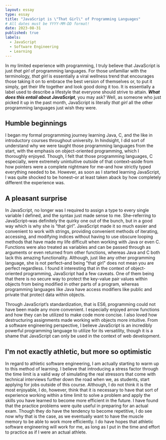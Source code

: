 ```yaml
---
layout: essay
type: essay
title: "JavaScript is \"That Girl\" of Programming Languages"
# All dates must be YYYY-MM-DD format!
date: 2023-08-31
published: true
labels:
  - JavaScript
  - Software Engineering
  - Learning
---
```


In my limited experience with programming, I truly believe that JavaScript is just *that girl* of programming languages. For those unfamiliar with the terminology, *that girl* is essentially a viral wellness trend that encourages those taking it on to embrace the best version of themselves or, to put it simply, get their life together and look good doing it too. It is essentially a label used to describe a lifestyle that everyone should strive to attain. __*What does this entail about JavaScript*__, you may ask? Well, as someone who just picked it up in the past month, JavaScript is literally *that girl* all the other programming languages just wish they were.

## Humble beginnings

I began my formal programming journey learning Java, C, and the like in introductory courses throughout university. In hindsight, I did sort of understand why we were taught those programming languages from the start, with the emphasis on object-oriented programming, which I thoroughly enjoyed. Though, I felt that those programming languages, C especially, were extremely unintuitive outside of that context–aside from how pointers were a complete nightmare for me–and how strictly typed everything needed to be. However, as soon as I started learning JavaScript, I was quite shocked to be honest–or at least taken aback by how completely different the experience was.

## A pleasant surprise

In JavaScript, no longer was I required to assign a type to every single variable I defined, and the syntax just made sense to me. She–referring to JavaScript–was definitely the quirky one out of the bunch, but in a good way which is why she is “that girl”. JavaScript made it so much easier and convenient to work with strings, providing convenient methods of iterating, accessing, and modifying indices without having to use obscure looping methods that have made my life difficult when working with Java or even C. Functions were also treated as variables and can be passed through as arguments or even returned from other functions, whereas Java and C both lack this amazing functionality. Although, just like any other programming language, she is not perfect–and being "that girl" does not mean you are perfect regardless. I found it interesting that in the context of object-oriented programming, JavaScript had a few caveats. One of them being that there is no secure way to protect the key-value pair values within objects from being modified in other parts of a program, whereas programming languages like Java have access modifiers like public and private that protect data within objects.

Through JavaScript’s standardization, that is ES6, programming could not have been made any more convenient. I especially enjoyed arrow functions and how they can be utilized to make code more concise. I also loved how destructuring assignments made working with objects more intuitive. From a software engineering perspective, I believe JavaScript is an incredibly powerful programming language to utilize for its versatility, though it is a shame that JavaScript can only be used in the context of web development.

## I'm not exactly athletic, but more so optimistic

In regard to athletic software engineering, I am actually starting to warm up to this method of learning. I believe that introducing a stress factor through the time limit is a valid way of simulating the real stressors that come with technical interviews further down the road when we, as students, start applying for jobs outside of this course. Although, I do not think it is the most enjoyable, I do, however, think that it is necessary to have that sort of experience working within a time limit to solve a problem and apply the skills you have learned to become more efficient in the future. I have found that the practice problems were quite useful in preparing for an actual exam. Though they do have the tendency to become repetitive, I do see now why that is the case, as we eventually want to have the muscle memory to be able to work more efficiently. I do have hopes that athletic software engineering will work for me, as long as I put in the time and effort to practice as if I were an actual athlete.
